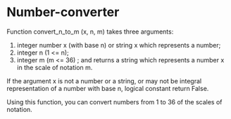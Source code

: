 ﻿# Number-converter

Function convert_n_to_m (x, n, m) takes three arguments:
1) integer number x (with base n) or string x which represents a number;
2) integer n (1 <= n);
3) integer m (m <= 36) ;
and returns a string which represents a number x in the scale of notation m.

If the argument x is not a number or a string, or may not be integral representation of a number with base n, logical constant return False.

Using this function, you can convert numbers from 1 to 36 of the scales of notation.




